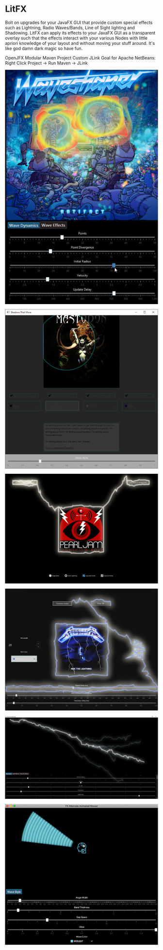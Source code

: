 # LitFX
Bolt on upgrades for your JavaFX GUI that provide custom special effects such as Lightning, Radio Waves/Bands, Line of Sight lighting and Shadowing. LitFX can apply its effects to your JavaFX GUI as a transparent overlay such that the effects interact with your various Nodes with little apriori knowledge of your layout and without moving your stuff around.
It's like god damn dark magic so have fun.


OpenJFX Modular Maven Project
Custom JLink Goal for Apache NetBeans: Right Click Project -> Run Maven -> JLink

![](/media/waveshaper.png)

![](/media/shadows.png)

![](/media/pjchainlitfx.png)

![](/media/ridelitfx.png)

![](/media/LitFX.png)

![](/media/band-waves.png)
